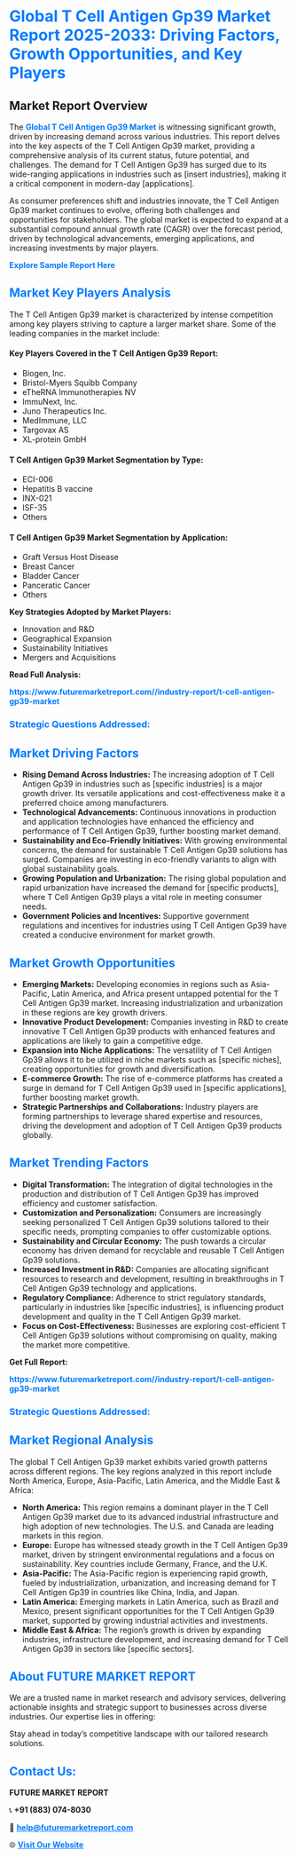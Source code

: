 <h1 style="color: #007BFF;">Global T Cell Antigen Gp39 Market Report 2025-2033: Driving Factors, Growth Opportunities, and Key Players</h1>

<section id="overview">
<h2>Market Report Overview</h2>
<p>The <a href="https://www.futuremarketreport.com//industry-report/t-cell-antigen-gp39-market" style="color: #007BFF; text-decoration: none;"><strong>Global T Cell Antigen Gp39 Market</strong></a> is witnessing significant growth, driven by increasing demand across various industries. This report delves into the key aspects of the T Cell Antigen Gp39 market, providing a comprehensive analysis of its current status, future potential, and challenges. The demand for T Cell Antigen Gp39 has surged due to its wide-ranging applications in industries such as [insert industries], making it a critical component in modern-day [applications].</p>
<p>As consumer preferences shift and industries innovate, the T Cell Antigen Gp39 market continues to evolve, offering both challenges and opportunities for stakeholders. The global market is expected to expand at a substantial compound annual growth rate (CAGR) over the forecast period, driven by technological advancements, emerging applications, and increasing investments by major players.</p>
</section>

<section id="overview">
<p><a href="https://www.futuremarketreport.com//request-sample/reportId=53485" style="color: #007BFF; text-decoration: none;"><strong>Explore Sample Report Here</strong></a></p>
</section>

<section id="key-players">
<h2 style="color: #007BFF;">Market Key Players Analysis</h2>
<p>The T Cell Antigen Gp39 market is characterized by intense competition among key players striving to capture a larger market share. Some of the leading companies in the market include:</p>
<h4>Key Players Covered in the T Cell Antigen Gp39 Report:</h4>
<ul><li>Biogen, Inc.</li><li>Bristol-Myers Squibb Company</li><li>eTheRNA Immunotherapies NV</li><li>ImmuNext, Inc.</li><li>Juno Therapeutics Inc.</li><li>MedImmune, LLC</li><li>Targovax AS</li><li>XL-protein GmbH</li></ul>
<h4>T Cell Antigen Gp39 Market Segmentation by Type:</h4>
<ul><li>ECI-006</li><li>Hepatitis B vaccine</li><li>INX-021</li><li>ISF-35</li><li>Others</li></ul>

<h4>T Cell Antigen Gp39 Market Segmentation by Application:</h4>
<ul><li>Graft Versus Host Disease</li><li>Breast Cancer</li><li>Bladder Cancer</li><li>Panceratic Cancer</li><li>Others</li></ul>
<p><strong>Key Strategies Adopted by Market Players:</strong></p>
<ul>
<li>Innovation and R&D</li>
<li>Geographical Expansion</li>
<li>Sustainability Initiatives</li>
<li>Mergers and Acquisitions</li>
</ul>
</section>

<section>
<p><strong>Read Full Analysis: </strong></p><a href="https://www.futuremarketreport.com//industry-report/t-cell-antigen-gp39-market" style="color: #007BFF; text-decoration: none;"><strong>https://www.futuremarketreport.com//industry-report/t-cell-antigen-gp39-market</strong></a>
<h3 style="color: #007BFF;">Strategic Questions Addressed:</h3>
</section>

<section id="driving-factors">
<h2 style="color: #007BFF;">Market Driving Factors</h2>
<ul>
<li><strong>Rising Demand Across Industries:</strong> The increasing adoption of T Cell Antigen Gp39 in industries such as [specific industries] is a major growth driver. Its versatile applications and cost-effectiveness make it a preferred choice among manufacturers.</li>
<li><strong>Technological Advancements:</strong> Continuous innovations in production and application technologies have enhanced the efficiency and performance of T Cell Antigen Gp39, further boosting market demand.</li>
<li><strong>Sustainability and Eco-Friendly Initiatives:</strong> With growing environmental concerns, the demand for sustainable T Cell Antigen Gp39 solutions has surged. Companies are investing in eco-friendly variants to align with global sustainability goals.</li>
<li><strong>Growing Population and Urbanization:</strong> The rising global population and rapid urbanization have increased the demand for [specific products], where T Cell Antigen Gp39 plays a vital role in meeting consumer needs.</li>
<li><strong>Government Policies and Incentives:</strong> Supportive government regulations and incentives for industries using T Cell Antigen Gp39 have created a conducive environment for market growth.</li>
</ul>
</section>

<section id="growth-opportunities">
<h2 style="color: #007BFF;">Market Growth Opportunities</h2>
<ul>
<li><strong>Emerging Markets:</strong> Developing economies in regions such as Asia-Pacific, Latin America, and Africa present untapped potential for the T Cell Antigen Gp39 market. Increasing industrialization and urbanization in these regions are key growth drivers.</li>
<li><strong>Innovative Product Development:</strong> Companies investing in R&D to create innovative T Cell Antigen Gp39 products with enhanced features and applications are likely to gain a competitive edge.</li>
<li><strong>Expansion into Niche Applications:</strong> The versatility of T Cell Antigen Gp39 allows it to be utilized in niche markets such as [specific niches], creating opportunities for growth and diversification.</li>
<li><strong>E-commerce Growth:</strong> The rise of e-commerce platforms has created a surge in demand for T Cell Antigen Gp39 used in [specific applications], further boosting market growth.</li>
<li><strong>Strategic Partnerships and Collaborations:</strong> Industry players are forming partnerships to leverage shared expertise and resources, driving the development and adoption of T Cell Antigen Gp39 products globally.</li>
</ul>
</section>

<section id="trending-factors">
<h2 style="color: #007BFF;">Market Trending Factors</h2>
<ul>
<li><strong>Digital Transformation:</strong> The integration of digital technologies in the production and distribution of T Cell Antigen Gp39 has improved efficiency and customer satisfaction.</li>
<li><strong>Customization and Personalization:</strong> Consumers are increasingly seeking personalized T Cell Antigen Gp39 solutions tailored to their specific needs, prompting companies to offer customizable options.</li>
<li><strong>Sustainability and Circular Economy:</strong> The push towards a circular economy has driven demand for recyclable and reusable T Cell Antigen Gp39 solutions.</li>
<li><strong>Increased Investment in R&D:</strong> Companies are allocating significant resources to research and development, resulting in breakthroughs in T Cell Antigen Gp39 technology and applications.</li>
<li><strong>Regulatory Compliance:</strong> Adherence to strict regulatory standards, particularly in industries like [specific industries], is influencing product development and quality in the T Cell Antigen Gp39 market.</li>
<li><strong>Focus on Cost-Effectiveness:</strong> Businesses are exploring cost-efficient T Cell Antigen Gp39 solutions without compromising on quality, making the market more competitive.</li>
</ul>
</section>

<section>
<p><strong>Get Full Report: </strong></p><a href="https://www.futuremarketreport.com//industry-report/t-cell-antigen-gp39-market" style="color: #007BFF; text-decoration: none;"><strong>https://www.futuremarketreport.com//industry-report/t-cell-antigen-gp39-market</strong></a>
<h3 style="color: #007BFF;">Strategic Questions Addressed:</h3>
</section>


<section id="regional-analysis">
<h2 style="color: #007BFF;">Market Regional Analysis</h2>
<p>The global T Cell Antigen Gp39 market exhibits varied growth patterns across different regions. The key regions analyzed in this report include North America, Europe, Asia-Pacific, Latin America, and the Middle East & Africa:</p>
<ul>
<li><strong>North America:</strong> This region remains a dominant player in the T Cell Antigen Gp39 market due to its advanced industrial infrastructure and high adoption of new technologies. The U.S. and Canada are leading markets in this region.</li>
<li><strong>Europe:</strong> Europe has witnessed steady growth in the T Cell Antigen Gp39 market, driven by stringent environmental regulations and a focus on sustainability. Key countries include Germany, France, and the U.K.</li>
<li><strong>Asia-Pacific:</strong> The Asia-Pacific region is experiencing rapid growth, fueled by industrialization, urbanization, and increasing demand for T Cell Antigen Gp39 in countries like China, India, and Japan.</li>
<li><strong>Latin America:</strong> Emerging markets in Latin America, such as Brazil and Mexico, present significant opportunities for the T Cell Antigen Gp39 market, supported by growing industrial activities and investments.</li>
<li><strong>Middle East & Africa:</strong> The region’s growth is driven by expanding industries, infrastructure development, and increasing demand for T Cell Antigen Gp39 in sectors like [specific sectors].</li>
</ul>
</section>

<footer>
<h2 style="color: #007BFF;">About FUTURE MARKET REPORT</h2>
<p>We are a trusted name in market research and advisory services, delivering actionable insights and strategic support to businesses across diverse industries. Our expertise lies in offering:</p>

<p>Stay ahead in today’s competitive landscape with our tailored research solutions.</p>

<h2 style="color: #007BFF;">Contact Us:</h2>
<p><strong>FUTURE MARKET REPORT</strong></p>
<p>📞 <strong>+91 (883) 074-8030</strong></p>
<p>📧 <strong><a href="mailto:help@futuremarketreport.com" style="color: #007BFF;">help@futuremarketreport.com</a></strong></p>
<p>🌐 <strong><a href="https://www.futuremarketreport.com/" style="color: #007BFF;">Visit Our Website</a></strong></p>
</footer>